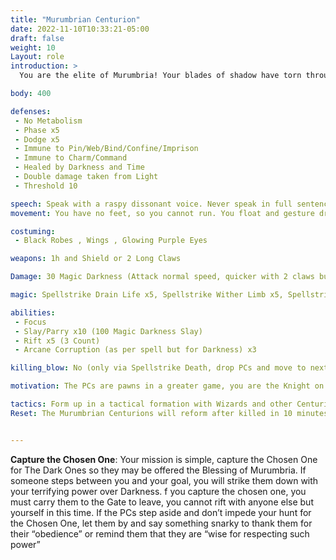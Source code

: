 ```yaml
---
title: "Murumbrian Centurion"
date: 2022-11-10T10:33:21-05:00
draft: false
weight: 10
Layout: role
introduction: > 
  You are the elite of Murumbria! Your blades of shadow have torn through many Hoyleans in your time. The fears you have accomplished to reach the rank of Centurion are brutal and worthy of song. Your blades will make the “heroes” of this time tremble as you march forward with Darkness as your guide. The mission must be completed at all costs! Failure is not an option!

body: 400

defenses: 
 - No Metabolism
 - Phase x5
 - Dodge x5
 - Immune to Pin/Web/Bind/Confine/Imprison
 - Immune to Charm/Command
 - Healed by Darkness and Time
 - Double damage taken from Light
 - Threshold 10

speech: Speak with a raspy dissonant voice. Never speak in full sentences, speak in riddles, be very cryptic. 
movement: You have no feet, so you cannot run. You float and gesture dramatically with your swords before you activate Slays and Blade attacks

costuming: 
 - Black Robes , Wings , Glowing Purple Eyes

weapons: 1h and Shield or 2 Long Claws

Damage: 30 Magic Darkness (Attack normal speed, quicker with 2 claws but sword and shield tactical PC style fighting)

magic: Spellstrike Drain Life x5, Spellstrike Wither Limb x5, Spellstrike 50 Elemental Darkness x10

abilities: 
 - Focus
 - Slay/Parry x10 (100 Magic Darkness Slay)
 - Rift x5 (3 Count)
 - Arcane Corruption (as per spell but for Darkness) x3

killing_blow: No (only via Spellstrike Death, drop PCs and move to next target)

motivation: The PCs are pawns in a greater game, you are the Knight on this chessboard so ignore the lesser pieces and go for the victory. 

tactics: Form up in a tactical formation with Wizards and other Centurions when you are able to. You move as one to greater effectiveness. 
Reset: The Murumbrian Centurions will reform after killed in 10 minutes and resume their mission until the 1 hour timer is over or gate is destroyed.


---
```


**Capture the Chosen One**: Your mission is simple, capture the Chosen One for The Dark Ones so they may be offered the Blessing of Murumbria. If someone steps between you and your goal, you will strike them down with your terrifying power over Darkness. f you capture the chosen one, you must carry them to the Gate to leave, you cannot rift with anyone else but yourself in this time. If the PCs step aside and don’t impede your hunt for the Chosen One, let them by and say something snarky to thank them for their “obedience” or remind them that they are “wise for respecting such power”

